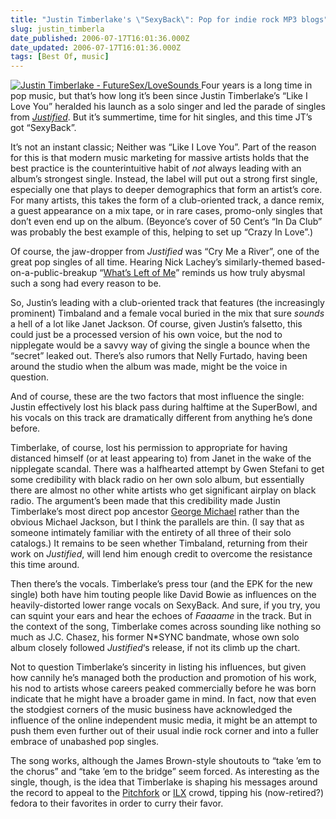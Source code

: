 ```yaml
---
title: "Justin Timberlake's \"SexyBack\": Pop for indie rock MP3 blogs"
slug: justin_timberla
date_published: 2006-07-17T16:01:36.000Z
date_updated: 2006-07-17T16:01:36.000Z
tags: [Best Of, music]
---
```


[![Justin Timberlake - FutureSex/LoveSounds](https://cdn.glitch.global/71e5579f-aba0-499a-b200-01549a2a80ce/futuresex.jpg?v=1730095117013)
](http://www.amazon.com/exec/obidos/ASIN/B000H305U0/2020-20) Four years is a long time in pop music, but that’s how long it’s been since Justin Timberlake’s “Like I Love You” heralded his launch as a solo singer and led the parade of singles from *[Justified](http://www.amazon.com/exec/obidos/ASIN/B000070GVR/2020-20)*. But it’s summertime, time for hit singles, and this time JT’s got “SexyBack”.

It’s not an instant classic; Neither was “Like I Love You”. Part of the reason for this is that modern music marketing for massive artists holds that the best practice is the counterintuitive habit of *not* always leading with an album’s strongest single. Instead, the label will put out a strong first single, especially one that plays to deeper demographics that form an artist’s core. For many artists, this takes the form of a club-oriented track, a dance remix, a guest appearance on a mix tape, or in rare cases, promo-only singles that don’t even end up on the album. (Beyonce’s cover of 50 Cent’s “In Da Club” was probably the best example of this, helping to set up “Crazy In Love”.)

Of course, the jaw-dropper from *Justified* was “Cry Me a River”, one of the great pop singles of all time. Hearing Nick Lachey’s similarly-themed based-on-a-public-breakup “[What’s Left of Me](http://www.amazon.com/exec/obidos/ASIN/B000F5GO0U/2020-20)” reminds us how truly abysmal such a song had every reason to be.

So, Justin’s leading with a club-oriented track that features (the increasingly prominent) Timbaland and a female vocal buried in the mix that sure *sounds* a hell of a lot like Janet Jackson. Of course, given Justin’s falsetto, this could just be a processed version of his own voice, but the nod to nipplegate would be a savvy way of giving the single a bounce when the “secret” leaked out. There’s also rumors that Nelly Furtado, having been around the studio when the album was made, might be the voice in question.

And of course, these are the two factors that most influence the single: Justin effectively lost his black pass during halftime at the SuperBowl, and his vocals on this track are dramatically different from anything he’s done before.

Timberlake, of course, lost his permission to appropriate for having distanced himself (or at least appearing to) from Janet in the wake of the nipplegate scandal. There was a halfhearted attempt by Gwen Stefani to get some credibility with black radio on her own solo album, but essentially there are almost no other white artists who get significant airplay on black radio. The argument’s been made that this credibility made Justin Timberlake’s most direct pop ancestor [George Michael](http://www.stylusmagazine.com/feature.php?ID=2015) rather than the obvious Michael Jackson, but I think the parallels are thin. (I say that as someone intimately familiar with the entirety of all three of their solo catalogs.) It remains to be seen whether Timbaland, returning from their work on *Justified*, will lend him enough credit to overcome the resistance this time around.

Then there’s the vocals. Timberlake’s press tour (and the EPK for the new single) both have him touting people like David Bowie as influences on the heavily-distorted lower range vocals on SexyBack. And sure, if you try, you can squint your ears and hear the echoes of *Faaaame* in the track. But in the context of the song, Timberlake comes across sounding like nothing so much as J.C. Chasez, his former N*SYNC bandmate, whose own solo album closely followed *Justified*‘s release, if not its climb up the chart.

Not to question Timberlake’s sincerity in listing his influences, but given how cannily he’s managed both the production and promotion of his work, his nod to artists whose careers peaked commercially before he was born indicate that he might have a broader game in mind. In fact, now that even the stodgiest corners of the music business have acknowledged the influence of the online independent music media, it might be an attempt to push them even further out of their usual indie rock corner and into a fuller embrace of unabashed pop singles.

The song works, although the James Brown-style shoutouts to “take ’em to the chorus” and “take ’em to the bridge” seem forced. As interesting as the single, though, is the idea that Timberlake is shaping his messages around the record to appeal to the [Pitchfork](http://www.pitchforkmedia.com/) or [ILX](http://ilx.wh3rd.net/newquestions.php?board=2) crowd, tipping his (now-retired?) fedora to their favorites in order to curry their favor.
